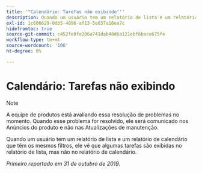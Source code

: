 ```yaml
---
title: '"Calendário: Tarefas não exibindo'''
description: Quando um usuário tem um relatório de lista e um relatório de calendário que têm os mesmos filtros, ele vê que algumas tarefas são exibidas no relatório de lista, mas não no relatório de calendário.
exl-id: 1c606629-0db5-4096-af13-5e637a16ea7c
hidefromtoc: true
source-git-commit: c452fe0fe206a741dab40d6a121ebf6bace675fe
workflow-type: tm+mt
source-wordcount: '106'
ht-degree: 0%

---
```


# Calendário: Tarefas não exibindo

>[!NOTE]
>
>A equipe de produtos está avaliando essa resolução de problemas no momento. Quando esse problema for resolvido, ele será comunicado nos Anúncios do produto e não nas Atualizações de manutenção.

Quando um usuário tem um relatório de lista e um relatório de calendário que têm os mesmos filtros, ele vê que algumas tarefas são exibidas no relatório de lista, mas não no relatório de calendário.

_Primeiro reportado em 31 de outubro de 2019._
